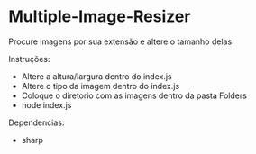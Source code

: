 # Multiple-Image-Resizer
Procure imagens por sua extensão e altere o tamanho delas

Instruções:
- Altere a altura/largura dentro do index.js
- Altere o tipo da imagem dentro do index.js
- Coloque o diretorio com as imagens dentro da pasta Folders
- node index.js

Dependencias:
- sharp
